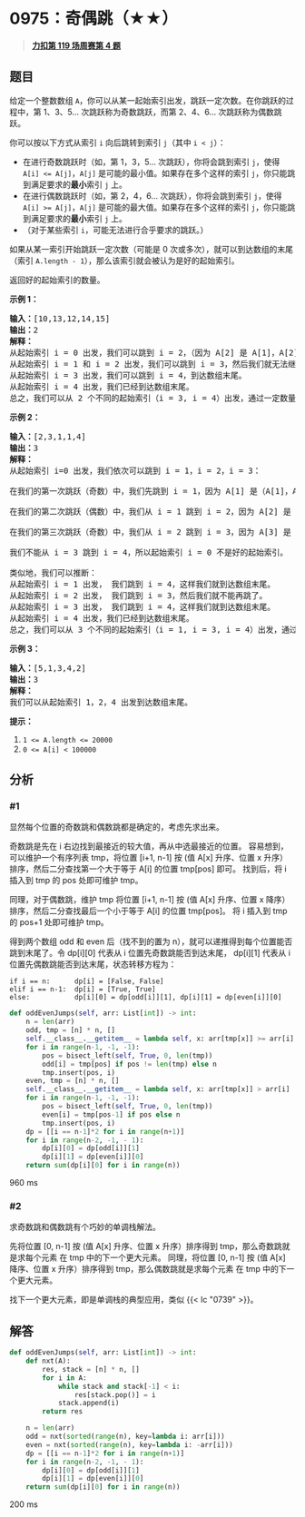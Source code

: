 # 0975：奇偶跳（★★）


> <u>**[力扣第 119 场周赛第 4 题](https://leetcode.cn/problems/odd-even-jump/)**</u>

## 题目

<p>给定一个整数数组 <code>A</code>，你可以从某一起始索引出发，跳跃一定次数。在你跳跃的过程中，第 1、3、5... 次跳跃称为奇数跳跃，而第 2、4、6... 次跳跃称为偶数跳跃。</p>

<p>你可以按以下方式从索引 <code>i</code> 向后跳转到索引 <code>j</code>（其中 <code>i &lt; j</code>）：</p>

<ul>
<li>在进行奇数跳跃时（如，第 1，3，5... 次跳跃），你将会跳到索引 <code>j</code>，使得 <code>A[i] &lt;= A[j]</code>，<code>A[j]</code> 是可能的最小值。如果存在多个这样的索引 <code>j</code>，你只能跳到满足要求的<strong>最小</strong>索引 <code>j</code> 上。</li>
<li>在进行偶数跳跃时（如，第 2，4，6... 次跳跃），你将会跳到索引 <code>j</code>，使得 <code>A[i] &gt;= A[j]</code>，<code>A[j]</code> 是可能的最大值。如果存在多个这样的索引 <code>j</code>，你只能跳到满足要求的<strong>最小</strong>索引 <code>j</code> 上。</li>
<li>（对于某些索引 <code>i</code>，可能无法进行合乎要求的跳跃。）</li>
</ul>

<p>如果从某一索引开始跳跃一定次数（可能是 0 次或多次），就可以到达数组的末尾（索引 <code>A.length - 1</code>），那么该索引就会被认为是好的起始索引。</p>

<p>返回好的起始索引的数量。</p>



<p><strong>示例 1：</strong></p>

<pre><strong>输入：</strong>[10,13,12,14,15]
<strong>输出：</strong>2
<strong>解释： </strong>
从起始索引 i = 0 出发，我们可以跳到 i = 2，（因为 A[2] 是 A[1]，A[2]，A[3]，A[4] 中大于或等于 A[0] 的最小值），然后我们就无法继续跳下去了。
从起始索引 i = 1 和 i = 2 出发，我们可以跳到 i = 3，然后我们就无法继续跳下去了。
从起始索引 i = 3 出发，我们可以跳到 i = 4，到达数组末尾。
从起始索引 i = 4 出发，我们已经到达数组末尾。
总之，我们可以从 2 个不同的起始索引（i = 3, i = 4）出发，通过一定数量的跳跃到达数组末尾。
</pre>

<p><strong>示例 2：</strong></p>

<pre><strong>输入：</strong>[2,3,1,1,4]
<strong>输出：</strong>3
<strong>解释：</strong>
从起始索引 i=0 出发，我们依次可以跳到 i = 1，i = 2，i = 3：

在我们的第一次跳跃（奇数）中，我们先跳到 i = 1，因为 A[1] 是（A[1]，A[2]，A[3]，A[4]）中大于或等于 A[0] 的最小值。

在我们的第二次跳跃（偶数）中，我们从 i = 1 跳到 i = 2，因为 A[2] 是（A[2]，A[3]，A[4]）中小于或等于 A[1] 的最大值。A[3] 也是最大的值，但 2 是一个较小的索引，所以我们只能跳到 i = 2，而不能跳到 i = 3。

在我们的第三次跳跃（奇数）中，我们从 i = 2 跳到 i = 3，因为 A[3] 是（A[3]，A[4]）中大于或等于 A[2] 的最小值。

我们不能从 i = 3 跳到 i = 4，所以起始索引 i = 0 不是好的起始索引。

类似地，我们可以推断：
从起始索引 i = 1 出发， 我们跳到 i = 4，这样我们就到达数组末尾。
从起始索引 i = 2 出发， 我们跳到 i = 3，然后我们就不能再跳了。
从起始索引 i = 3 出发， 我们跳到 i = 4，这样我们就到达数组末尾。
从起始索引 i = 4 出发，我们已经到达数组末尾。
总之，我们可以从 3 个不同的起始索引（i = 1, i = 3, i = 4）出发，通过一定数量的跳跃到达数组末尾。
</pre>

<p><strong>示例 3：</strong></p>

<pre><strong>输入：</strong>[5,1,3,4,2]
<strong>输出：</strong>3
<strong>解释： </strong>
我们可以从起始索引 1，2，4 出发到达数组末尾。
</pre>



<p><strong>提示：</strong></p>

<ol>
<li><code>1 &lt;= A.length &lt;= 20000</code></li>
<li><code>0 &lt;= A[i] &lt; 100000</code></li>
</ol>


## 分析

### #1

显然每个位置的奇数跳和偶数跳都是确定的，考虑先求出来。

奇数跳是先在 i 右边找到最接近的较大值，再从中选最接近的位置。
容易想到，可以维护一个有序列表 tmp，将位置 [i+1, n-1] 按 (值 A[x] 升序、位置 x 升序）排序，然后二分查找第一个大于等于 A[i] 的位置 tmp[pos] 即可。
找到后，将 i 插入到 tmp 的 pos 处即可维护 tmp。

同理，对于偶数跳，维护 tmp 将位置 [i+1, n-1] 按 (值 A[x] 升序、位置 x 降序）排序，然后二分查找最后一个小于等于 A[i] 的位置 tmp[pos]。
将 i 插入到 tmp 的 pos+1 处即可维护 tmp。

得到两个数组 odd 和 even 后（找不到的置为 n），就可以递推得到每个位置能否跳到末尾了。令 dp[i][0] 代表从 i 位置先奇数跳能否到达末尾，
dp[i][1] 代表从 i 位置先偶数跳能否到达末尾，状态转移方程为：

	if i == n:		dp[i] = [False, False]
	elif i == n-1:	dp[i] = [True, True]
	else:			dp[i][0] = dp[odd[i]][1], dp[i][1] = dp[even[i]][0]


```python
def oddEvenJumps(self, arr: List[int]) -> int:
	n = len(arr)
	odd, tmp = [n] * n, []
	self.__class__.__getitem__ = lambda self, x: arr[tmp[x]] >= arr[i]
	for i in range(n-1, -1, -1):
		pos = bisect_left(self, True, 0, len(tmp))
		odd[i] = tmp[pos] if pos != len(tmp) else n
		tmp.insert(pos, i)
	even, tmp = [n] * n, []
	self.__class__.__getitem__ = lambda self, x: arr[tmp[x]] > arr[i]
	for i in range(n-1, -1, -1):
		pos = bisect_left(self, True, 0, len(tmp))
		even[i] = tmp[pos-1] if pos else n
		tmp.insert(pos, i)
	dp = [[i == n-1]*2 for i in range(n+1)]
	for i in range(n-2, -1, - 1):
		dp[i][0] = dp[odd[i]][1]
		dp[i][1] = dp[even[i]][0]
	return sum(dp[i][0] for i in range(n))
```

960 ms

### #2

求奇数跳和偶数跳有个巧妙的单调栈解法。

先将位置 [0, n-1] 按 (值 A[x] 升序、位置 x 升序）排序得到 tmp，那么奇数跳就是求每个元素 在 tmp 中的下一个更大元素。
同理，将位置 [0, n-1] 按 (值 A[x] 降序、位置 x 升序）排序得到 tmp，那么偶数跳就是求每个元素 在 tmp 中的下一个更大元素。

找下一个更大元素，即是单调栈的典型应用，类似 {{< lc "0739" >}}。


## 解答

```python
def oddEvenJumps(self, arr: List[int]) -> int:
	def nxt(A):
		res, stack = [n] * n, []
		for i in A:
			while stack and stack[-1] < i:
				res[stack.pop()] = i
			stack.append(i)
		return res

	n = len(arr)
	odd = nxt(sorted(range(n), key=lambda i: arr[i]))
	even = nxt(sorted(range(n), key=lambda i: -arr[i]))
	dp = [[i == n-1]*2 for i in range(n+1)]
	for i in range(n-2, -1, - 1):
		dp[i][0] = dp[odd[i]][1]
		dp[i][1] = dp[even[i]][0]
	return sum(dp[i][0] for i in range(n))
```

200 ms
